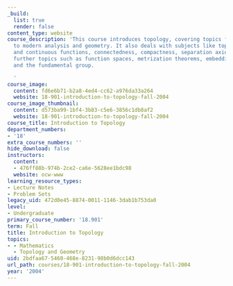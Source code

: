 ```yaml
---
_build:
  list: true
  render: false
content_type: website
course_description: 'This course introduces topology, covering topics fundamental
  to modern analysis and geometry. It also deals with subjects like topological spaces
  and continuous functions, connectedness, compactness, separation axioms, and selected
  further topics such as function spaces, metrization theorems, embedding theorems
  and the fundamental group.

  '
course_image:
  content: fd6e6b71-b2a8-4ed4-cc62-a976da33a264
  website: 18-901-introduction-to-topology-fall-2004
course_image_thumbnail:
  content: d573ba99-1bf4-3b83-c5e6-3856c1db8af2
  website: 18-901-introduction-to-topology-fall-2004
course_title: Introduction to Topology
department_numbers:
- '18'
extra_course_numbers: ''
hide_download: false
instructors:
  content:
  - 476ff88b-974b-2ce2-ca6e-5628ee1bdc98
  website: ocw-www
learning_resource_types:
- Lecture Notes
- Problem Sets
legacy_uid: 472d0e45-8874-0011-1146-3dab1b753da0
level:
- Undergraduate
primary_course_number: '18.901'
term: Fall
title: Introduction to Topology
topics:
- - Mathematics
  - Topology and Geometry
uid: 2bdfaa67-5460-468e-8231-98b0d6dcc143
url_path: courses/18-901-introduction-to-topology-fall-2004
year: '2004'
---
```

